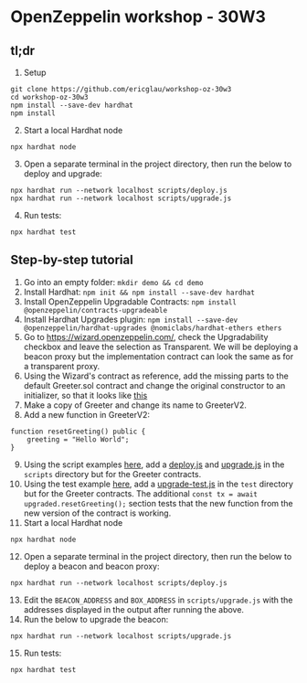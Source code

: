 # OpenZeppelin workshop - 30W3

## tl;dr

1. Setup
```
git clone https://github.com/ericglau/workshop-oz-30w3
cd workshop-oz-30w3
npm install --save-dev hardhat
npm install
```

2. Start a local Hardhat node
```
npx hardhat node
```

3. Open a separate terminal in the project directory, then run the below to deploy and upgrade:
```
npx hardhat run --network localhost scripts/deploy.js
npx hardhat run --network localhost scripts/upgrade.js
```

4. Run tests:
```
npx hardhat test
```

## Step-by-step tutorial

1. Go into an empty folder: `mkdir demo && cd demo`
2. Install Hardhat: `npm init && npm install --save-dev hardhat`
3. Install OpenZeppelin Upgradable Contracts: `npm install @openzeppelin/contracts-upgradeable`
4. Install Hardhat Upgrades plugin: `npm install --save-dev @openzeppelin/hardhat-upgrades @nomiclabs/hardhat-ethers ethers`
5. Go to https://wizard.openzeppelin.com/, check the Upgradability checkbox and leave the selection as Transparent.  We will be deploying a beacon proxy but the implementation contract can look the same as for a transparent proxy.
6. Using the Wizard's contract as reference, add the missing parts to the default Greeter.sol contract and change the original constructor to an initializer, so that it looks like [this](./contracts/Greeter.sol)
7. Make a copy of Greeter and change its name to GreeterV2.
8. Add a new function in GreeterV2:
```
function resetGreeting() public {
    greeting = "Hello World";
}
```
9. Using the script examples [here](https://docs.openzeppelin.com/upgrades-plugins/1.x/hardhat-upgrades#beacon-proxies), add a [deploy.js](./scripts/deploy.js) and [upgrade.js](./scripts/upgrade.js) in the `scripts` directory but for the Greeter contracts.
10. Using the test example [here](https://docs.openzeppelin.com/upgrades-plugins/1.x/hardhat-upgrades#beacon-proxies-tests), add a [upgrade-test.js](./test/upgrade-test.js) in the `test` directory but for the Greeter contracts.  The additional `const tx = await upgraded.resetGreeting();` section tests that the new function from the new version of the contract is working.
11. Start a local Hardhat node
```
npx hardhat node
```
12. Open a separate terminal in the project directory, then run the below to deploy a beacon and beacon proxy:
```
npx hardhat run --network localhost scripts/deploy.js
```
13. Edit the `BEACON_ADDRESS` and `BOX_ADDRESS` in `scripts/upgrade.js` with the addresses displayed in the output after running the above.
14. Run the below to upgrade the beacon:
```
npx hardhat run --network localhost scripts/upgrade.js
```
15. Run tests:
```
npx hardhat test
```
